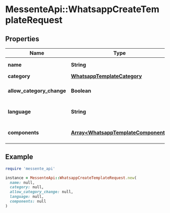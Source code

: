 # MessenteApi::WhatsappCreateTemplateRequest

## Properties

| Name | Type | Description | Notes |
| ---- | ---- | ----------- | ----- |
| **name** | **String** | Name of the template |  |
| **category** | [**WhatsappTemplateCategory**](WhatsappTemplateCategory.md) |  |  |
| **allow_category_change** | **Boolean** | Allow category change | [optional][default to false] |
| **language** | **String** | Language of the template |  |
| **components** | [**Array&lt;WhatsappTemplateComponent&gt;**](WhatsappTemplateComponent.md) | List of template components |  |

## Example

```ruby
require 'messente_api'

instance = MessenteApi::WhatsappCreateTemplateRequest.new(
  name: null,
  category: null,
  allow_category_change: null,
  language: null,
  components: null
)
```


